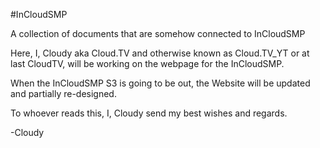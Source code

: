 #InCloudSMP

A collection of documents that are somehow connected to InCloudSMP

Here, I, Cloudy aka Cloud.TV and otherwise known as Cloud.TV_YT or at last CloudTV, will be working on the webpage for the InCloudSMP.

When the InCloudSMP S3 is going to be out, the Website will be updated and partially re-designed.

To whoever reads this, I, Cloudy send my best wishes and regards.

-Cloudy
